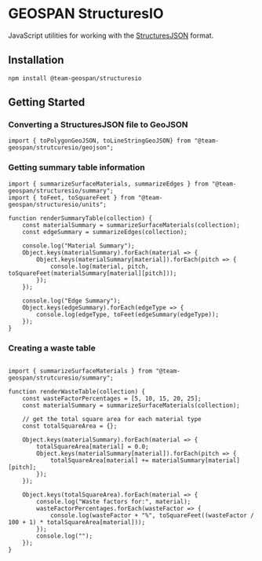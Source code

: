 # GEOSPAN StructuresIO

JavaScript utilities for working with the [StructuresJSON](https://github.com/team-geospan/structures-json) format.

## Installation

```
npm install @team-geospan/structuresio
```

## Getting Started

### Converting a StructuresJSON file to GeoJSON

```
import { toPolygonGeoJSON, toLineStringGeoJSON} from "@team-geospan/strutcuresio/geojson";
```

### Getting summary table information

```
import { summarizeSurfaceMaterials, summarizeEdges } from "@team-geospan/structuresio/summary";
import { toFeet, toSquareFeet } from "@team-geospan/structuresio/units";

function renderSummaryTable(collection) {
    const materialSummary = summarizeSurfaceMaterials(collection);
    const edgeSummary = summarizeEdges(collection);

    console.log("Material Summary");
    Object.keys(materialSummary).forEach(material => {
        Object.keys(materialSummary[material]).forEach(pitch => {
            console.log(material, pitch, toSquareFeet(materialSummary[material][pitch]));
        });
    });

    console.log("Edge Summary");
    Object.keys(edgeSummary).forEach(edgeType => {
        console.log(edgeType, toFeet(edgeSummary(edgeType));
    });
}
```

### Creating a waste table

```

import { summarizeSurfaceMaterials } from "@team-geospan/strutcuresio/summary";

function renderWasteTable(collection) {
    const wasteFactorPercentages = [5, 10, 15, 20, 25];
    const materialSummary = summarizeSurfaceMaterials(collection);

    // get the total square area for each material type
    const totalSquareArea = {};

    Object.keys(materialSummary).forEach(material => {
        totalSquareArea[material] = 0.0;
        Object.keys(materialSummary[material]).forEach(pitch => {
            totalSquareArea[material] += materialSummary[material][pitch];
        });
    });

    Object.keys(totalSquareArea).forEach(material => {
        console.log("Waste factors for:", material);
        wasteFactorPercentages.forEach(wasteFactor => {
            console.log(wasteFactor + "%", toSquareFeet((wasteFactor / 100 + 1) * totalSquareArea[material]));
        });
        console.log("");
    });
}
```
